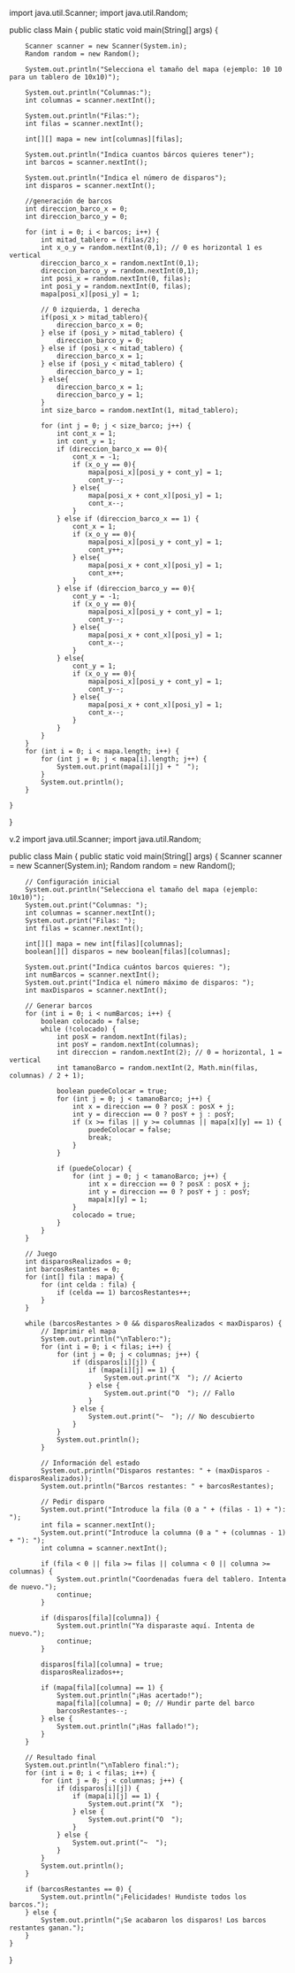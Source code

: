 import java.util.Scanner;
import java.util.Random;

public class Main { public static void main(String[] args) {

        Scanner scanner = new Scanner(System.in);
        Random random = new Random();

        System.out.println("Selecciona el tamaño del mapa (ejemplo: 10 10 para un tablero de 10x10)");

        System.out.println("Columnas:");
        int columnas = scanner.nextInt();

        System.out.println("Filas:");
        int filas = scanner.nextInt();

        int[][] mapa = new int[columnas][filas];

        System.out.println("Indica cuantos bárcos quieres tener");
        int barcos = scanner.nextInt();

        System.out.println("Indica el número de disparos");
        int disparos = scanner.nextInt();

        //generación de barcos
        int direccion_barco_x = 0;
        int direccion_barco_y = 0;

        for (int i = 0; i < barcos; i++) {
            int mitad_tablero = (filas/2);
            int x_o_y = random.nextInt(0,1); // 0 es horizontal 1 es vertical
            direccion_barco_x = random.nextInt(0,1);
            direccion_barco_y = random.nextInt(0,1);
            int posi_x = random.nextInt(0, filas);
            int posi_y = random.nextInt(0, filas);
            mapa[posi_x][posi_y] = 1;

            // 0 izquierda, 1 derecha
            if(posi_x > mitad_tablero){
                direccion_barco_x = 0;
            } else if (posi_y > mitad_tablero) {
                direccion_barco_y = 0;
            } else if (posi_x < mitad_tablero) {
                direccion_barco_x = 1;
            } else if (posi_y < mitad_tablero) {
                direccion_barco_y = 1;
            } else{
                direccion_barco_x = 1;
                direccion_barco_y = 1;
            }
            int size_barco = random.nextInt(1, mitad_tablero);

            for (int j = 0; j < size_barco; j++) {
                int cont_x = 1;
                int cont_y = 1;
                if (direccion_barco_x == 0){
                    cont_x = -1;
                    if (x_o_y == 0){
                        mapa[posi_x][posi_y + cont_y] = 1;
                        cont_y--;
                    } else{
                        mapa[posi_x + cont_x][posi_y] = 1;
                        cont_x--;
                    }
                } else if (direccion_barco_x == 1) {
                    cont_x = 1;
                    if (x_o_y == 0){
                        mapa[posi_x][posi_y + cont_y] = 1;
                        cont_y++;
                    } else{
                        mapa[posi_x + cont_x][posi_y] = 1;
                        cont_x++;
                    }
                } else if (direccion_barco_y == 0){
                    cont_y = -1;
                    if (x_o_y == 0){
                        mapa[posi_x][posi_y + cont_y] = 1;
                        cont_y--;
                    } else{
                        mapa[posi_x + cont_x][posi_y] = 1;
                        cont_x--;
                    }
                } else{
                    cont_y = 1;
                    if (x_o_y == 0){
                        mapa[posi_x][posi_y + cont_y] = 1;
                        cont_y--;
                    } else{
                        mapa[posi_x + cont_x][posi_y] = 1;
                        cont_x--;
                    }
                }
            }
        }
        for (int i = 0; i < mapa.length; i++) {
            for (int j = 0; j < mapa[i].length; j++) {
                System.out.print(mapa[i][j] + "  ");
            }
            System.out.println();
        }

    }
}


v.2
import java.util.Scanner;
import java.util.Random;

public class Main {
    public static void main(String[] args) {
        Scanner scanner = new Scanner(System.in);
        Random random = new Random();

        // Configuración inicial
        System.out.println("Selecciona el tamaño del mapa (ejemplo: 10x10)");
        System.out.print("Columnas: ");
        int columnas = scanner.nextInt();
        System.out.print("Filas: ");
        int filas = scanner.nextInt();

        int[][] mapa = new int[filas][columnas];
        boolean[][] disparos = new boolean[filas][columnas];

        System.out.print("Indica cuántos barcos quieres: ");
        int numBarcos = scanner.nextInt();
        System.out.print("Indica el número máximo de disparos: ");
        int maxDisparos = scanner.nextInt();

        // Generar barcos
        for (int i = 0; i < numBarcos; i++) {
            boolean colocado = false;
            while (!colocado) {
                int posX = random.nextInt(filas);
                int posY = random.nextInt(columnas);
                int direccion = random.nextInt(2); // 0 = horizontal, 1 = vertical
                int tamanoBarco = random.nextInt(2, Math.min(filas, columnas) / 2 + 1);

                boolean puedeColocar = true;
                for (int j = 0; j < tamanoBarco; j++) {
                    int x = direccion == 0 ? posX : posX + j;
                    int y = direccion == 0 ? posY + j : posY;
                    if (x >= filas || y >= columnas || mapa[x][y] == 1) {
                        puedeColocar = false;
                        break;
                    }
                }

                if (puedeColocar) {
                    for (int j = 0; j < tamanoBarco; j++) {
                        int x = direccion == 0 ? posX : posX + j;
                        int y = direccion == 0 ? posY + j : posY;
                        mapa[x][y] = 1;
                    }
                    colocado = true;
                }
            }
        }

        // Juego
        int disparosRealizados = 0;
        int barcosRestantes = 0;
        for (int[] fila : mapa) {
            for (int celda : fila) {
                if (celda == 1) barcosRestantes++;
            }
        }

        while (barcosRestantes > 0 && disparosRealizados < maxDisparos) {
            // Imprimir el mapa
            System.out.println("\nTablero:");
            for (int i = 0; i < filas; i++) {
                for (int j = 0; j < columnas; j++) {
                    if (disparos[i][j]) {
                        if (mapa[i][j] == 1) {
                            System.out.print("X  "); // Acierto
                        } else {
                            System.out.print("O  "); // Fallo
                        }
                    } else {
                        System.out.print("~  "); // No descubierto
                    }
                }
                System.out.println();
            }

            // Información del estado
            System.out.println("Disparos restantes: " + (maxDisparos - disparosRealizados));
            System.out.println("Barcos restantes: " + barcosRestantes);

            // Pedir disparo
            System.out.print("Introduce la fila (0 a " + (filas - 1) + "): ");
            int fila = scanner.nextInt();
            System.out.print("Introduce la columna (0 a " + (columnas - 1) + "): ");
            int columna = scanner.nextInt();

            if (fila < 0 || fila >= filas || columna < 0 || columna >= columnas) {
                System.out.println("Coordenadas fuera del tablero. Intenta de nuevo.");
                continue;
            }

            if (disparos[fila][columna]) {
                System.out.println("Ya disparaste aquí. Intenta de nuevo.");
                continue;
            }

            disparos[fila][columna] = true;
            disparosRealizados++;

            if (mapa[fila][columna] == 1) {
                System.out.println("¡Has acertado!");
                mapa[fila][columna] = 0; // Hundir parte del barco
                barcosRestantes--;
            } else {
                System.out.println("¡Has fallado!");
            }
        }

        // Resultado final
        System.out.println("\nTablero final:");
        for (int i = 0; i < filas; i++) {
            for (int j = 0; j < columnas; j++) {
                if (disparos[i][j]) {
                    if (mapa[i][j] == 1) {
                        System.out.print("X  ");
                    } else {
                        System.out.print("O  ");
                    }
                } else {
                    System.out.print("~  ");
                }
            }
            System.out.println();
        }

        if (barcosRestantes == 0) {
            System.out.println("¡Felicidades! Hundiste todos los barcos.");
        } else {
            System.out.println("¡Se acabaron los disparos! Los barcos restantes ganan.");
        }
    }
}

